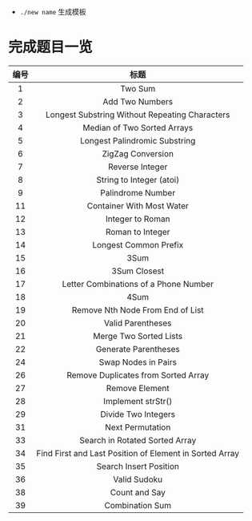 * `./new name` 生成模板

# 完成题目一览

|编号|标题|
|:-:|:-:|
|1|Two Sum|
|2|Add Two Numbers|
|3|Longest Substring Without Repeating Characters|
|4|Median of Two Sorted Arrays|
|5|Longest Palindromic Substring|
|6|ZigZag Conversion|
|7|Reverse Integer|
|8|String to Integer (atoi)|
|9|Palindrome Number|
|11|Container With Most Water|
|12|Integer to Roman|
|13|Roman to Integer|
|14|Longest Common Prefix|
|15|3Sum|
|16|3Sum Closest|
|17|Letter Combinations of a Phone Number|
|18|4Sum|
|19|Remove Nth Node From End of List|
|20|Valid Parentheses|
|21|Merge Two Sorted Lists|
|22|Generate Parentheses|
|24|Swap Nodes in Pairs|
|26|Remove Duplicates from Sorted Array|
|27|Remove Element|
|28|Implement strStr()|
|29|Divide Two Integers|
|31|Next Permutation|
|33|Search in Rotated Sorted Array|
|34|Find First and Last Position of Element in Sorted Array|
|35|Search Insert Position|
|36|Valid Sudoku|
|38|Count and Say|
|39|Combination Sum|